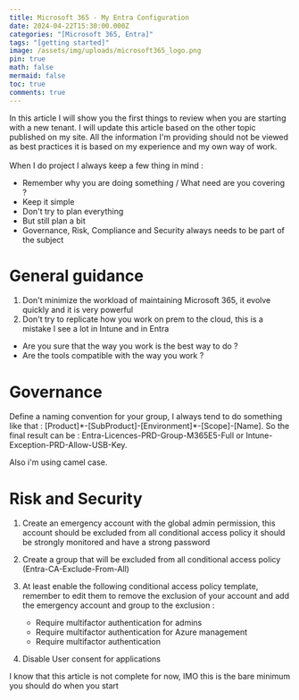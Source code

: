 ```yaml
---
title: Microsoft 365 - My Entra Configuration
date: 2024-04-22T15:30:00.000Z
categories: "[Microsoft 365, Entra]"
tags: "[getting started]"
image: /assets/img/uploads/microsoft365_logo.png
pin: true
math: false
mermaid: false
toc: true
comments: true
---
```

In this article I will show you the first things to review when you are starting with a new tenant. I will update this article based on the other topic published on my site. All the information I'm providing should not be viewed as best practices it is based on my experience and my own way of work. \
\
When I do project I always keep a few thing in mind :

* Remember why you are doing something / What need are you covering ?
* Keep it simple
* Don't try to plan everything
* But still plan a bit
* Governance, Risk, Compliance and Security always needs to be part of the subject  

# General guidance

1. Don't minimize the workload of maintaining Microsoft 365, it evolve quickly and it is very powerful
2. Don't try to replicate how you work on prem to the cloud, this is a mistake I see a lot in Intune and in Entra

* Are you sure that the way you work is the best way to do ? 
* Are the tools compatible with the way you work ? 

# Governance

Define a naming convention for your group, I always tend to do something like that : \[Product]\*-\[SubProduct]-\[Environment]\*-\[Scope]-\[Name]. So the final result can be : Entra-Licences-PRD-Group-M365E5-Full or Intune-Exception-PRD-Allow-USB-Key. 

Also i'm using camel case.

# Risk and Security

1. Create an emergency account with the global admin permission, this account should be excluded from all conditional access policy it should be strongly monitored and have a strong password
2. Create a group that will be excluded from all conditional access policy (Entra-CA-Exclude-From-All)
3. At least enable the following conditional access policy template, remember to edit them to remove the exclusion of your account and add the emergency account and group to the exclusion :

   * Require multifactor authentication for admins
   * Require multifactor authentication for Azure management
   * Require multifactor authentication
4. Disable User consent for applications

I know that this article is not complete for now, IMO this is the bare minimum you should do when you start

